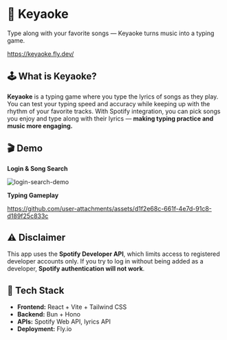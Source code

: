 # 🎵 Keyaoke

Type along with your favorite songs — Keyaoke turns music into a typing game.

https://keyaoke.fly.dev/

## 🕹️ What is Keyaoke?

**Keyaoke** is a typing game where you type the lyrics of songs as they play. You can test your typing speed and accuracy while keeping up with the rhythm of your favorite tracks. With Spotify integration, you can pick songs you enjoy and type along with their lyrics — **making typing practice and music more engaging.**

## 🎬 Demo

**Login & Song Search**

![login-search-demo](https://github.com/user-attachments/assets/fccd7803-8c02-427d-a29d-1f0cb74e75a8)

**Typing Gameplay**

https://github.com/user-attachments/assets/d1f2e68c-661f-4e7d-91c8-d189f25c833c

## ⚠️ Disclaimer

This app uses the **Spotify Developer API**, which limits access to registered developer accounts only.
If you try to log in without being added as a developer, **Spotify authentication will not work**.

## 🧠 Tech Stack

- **Frontend:** React + Vite + Tailwind CSS  
- **Backend:** Bun + Hono  
- **APIs:** Spotify Web API, lyrics API  
- **Deployment:** Fly.io  

